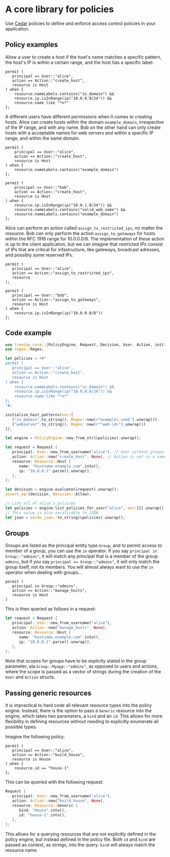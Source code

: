 # A core library for policies

Use [Cedar](https://docs.cedarpolicy.com) policies to define and enforce access control policies in your application.

## Policy examples

Allow a user to create a host if the host's name matches a specific pattern, the host's IP is within a certain range, and the host has a specific label:

```cedar
permit (
   principal == User::"alice",
   action == Action::"create_host",
   resource is Host
) when {
    resource.nameLabels.contains("in_domain") &&
    resource.ip.isInRange(ip("10.0.0.0/24")) &&
    resource.name like "*n*"
};
```

A different users have different permissions when it comes to creating hosts. Alice can create hosts within the domain `example_domain`,
irrespective of the IP range, and with any name. Bob on the other hand can only create hosts with a acceptable names for web servers and
within a specific IP range, and within the same domain.

```cedar
permit (
    principal == User::"alice",
    action == Action::"create_host",
    resource is Host
) when {
    resource.nameLabels.contains("example_domain")
};

permit (
    principal == User::"bob",
    action == Action::"create_host",
    resource is Host
) when {
    resource.ip.isInRange(ip("10.0.1.0/24")) &&
    resource.nameLabels.contains("valid_web_name") &&
    resource.nameLabels.contains("example_domain")
};
```

Alice can perform an action called `assign_to_restricted_ips`, no matter the resource. Bob can only perform the action `assign_to_gateways` for hosts
within the RFC 1918 range for 10.0.0.0/8. The implementation of these action is up to the client application, but we can imagine that restricted IPs
consist of IPs that are critical for infastructure, like gateways, broadcast adresses, and possibly some reserved IPs.

```cedar
permit (
   principal == User::"alice",
   action == Action::"assign_to_restricted_ips",
   resource
);

permit (
   principal == User::"bob",
   action == Action::"assign_to_gateways",
   resource is Host
) when {
    resource.ip.isInRange(ip("10.0.0.0/8"))
};
```

## Code example

```rust
use treetop_core::{PolicyEngine, Request, Decision, User, Action, initialize_host_patterns};
use regex::Regex;

let policies = r#"
permit (
   principal == User::"alice",
   action == Action::"create_host",
   resource is Host
) when {
    resource.nameLabels.contains("in_domain") &&
    resource.ip.isInRange(ip("10.0.0.0/24")) &&
    resource.name like "*n*"
};
"#;

initialize_host_patterns(vec![
   ("in_domain".to_string(), Regex::new(r"example\.com$").unwrap()),
   ("webserver".to_string(), Regex::new(r"^web-\d+").unwrap())
]);

let engine = PolicyEngine::new_from_str(&policies).unwrap();

let request = Request {
   principal: User::new_from_username("alice"), // User without groups, no namespace/scope
   action: Action::new("create_host", None), // Action is not in a namespace/scope
   resource: Resource::Host {
      name: "hostname.example.com".into(),
      ip: "10.0.0.1".parse().unwrap(),
   },
};

let decision = engine.evaluate(&request).unwrap();
assert_eq!(decision, Decision::Allow);

// List all of alice's policies
let policies = engine.list_policies_for_user("alice", vec![]).unwrap();
// This value is also seralizable to JSON
let json = serde_json::to_string(&policies).unwrap();
```

## Groups

Groups are listed as the principal entity type `Group`, and to permit access to member of a group, you can use the `in` operator. If you say `principal in Group::"admins"`, it will match any principal that is a member of the group `admins`, but if you say `principal == Group::"admins"`, it will only match the group itself, not its members. You will almost always want to use the `in` operator when dealing with groups...

```cedar
permit (
   principal in Group::"admins",
   action == Action::"manage_hosts",
   resource is Host
)
```

This is then queried as follows in a request:

```rust
let request = Request {
   principal: User::new_from_username("alice"),
   action: Action::new("manage_hosts", None),
   resource: Resource::Host {
      name: "hostname.example.com".into(),
      ip: "10.0.0.1".parse().unwrap(),
   },
};
```

Note that scopes for groups have to be explicity stated in the group parameter, ala `Group::Myapp::"admins"`, as opposed to users and actions, where the scope is passed as a vector of strings during the creation of the `User` and `Action` structs.

## Passing generic resources

It is impractical to hard code all relevant resource types into the policy engine. Instead, there is the option to pass a `Generic` resource into the engine, which takes two parameters, a `kind` and an `id`. This allows for more flexibility in defining resources without needing to explicitly enumerate all possible types.

Imagine the following policy:

```cedar
permit (
   principal == User::"alice",
   action == Action::"build_house",
   resource is House
) when {
    resource.id == "house-1"
};
```

This can be queried with the following request:

```rust
Request {
   principal: User::new_from_username("alice"),
   action: Action::new("build_house", None),
   resource: Resource::Generic {
      kind: "House".into(),
      id: "house-1".into(),
   },
};
```

This allows for a querying resources that are not explicitly defined in the policy engine, but instead defined in the policy file.
Both `id` and `kind` are passed as context, as strings, into the query. `kind` will always match the resource name.
